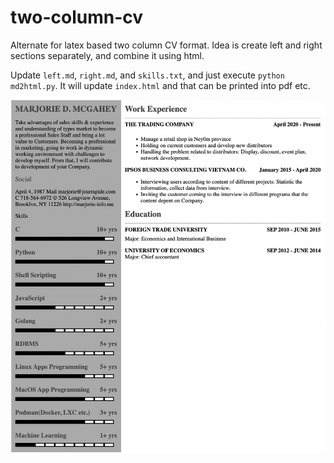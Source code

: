 # two-column-cv
Alternate for latex based two column CV format.
Idea is create left and right sections separately, and combine it using html.

Update `left.md`, `right.md`, and `skills.txt`, and just execute `python md2html.py`.
It will update `index.html` and that can be printed into pdf etc. 

![alt text](snapshot.png "Title")

